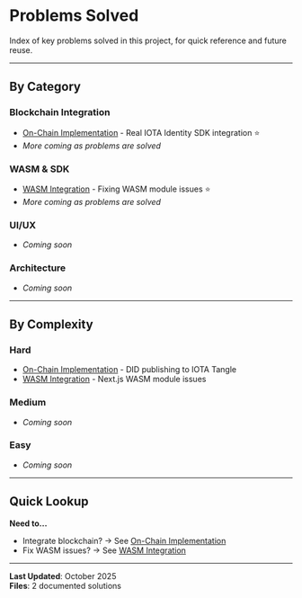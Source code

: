 # Problems Solved

Index of key problems solved in this project, for quick reference and future reuse.

---

## By Category

### Blockchain Integration
- [On-Chain Implementation](./onchain-implementation.md) - Real IOTA Identity SDK integration ⭐
- _More coming as problems are solved_

### WASM & SDK
- [WASM Integration](./wasm-integration.md) - Fixing WASM module issues ⭐
- _More coming as problems are solved_

### UI/UX
- _Coming soon_

### Architecture
- _Coming soon_

---

## By Complexity

### Hard
- [On-Chain Implementation](./onchain-implementation.md) - DID publishing to IOTA Tangle
- [WASM Integration](./wasm-integration.md) - Next.js WASM module issues

### Medium
- _Coming soon_

### Easy
- _Coming soon_

---

## Quick Lookup

**Need to...**
- Integrate blockchain? → See [On-Chain Implementation](./onchain-implementation.md)
- Fix WASM issues? → See [WASM Integration](./wasm-integration.md)

---

**Last Updated**: October 2025  
**Files**: 2 documented solutions
